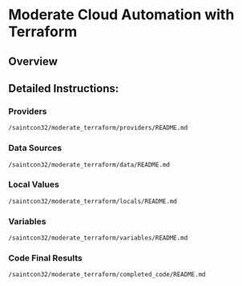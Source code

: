 # Moderate Cloud Automation with Terraform 

## Overview

## Detailed Instructions:

### Providers
```/saintcon32/moderate_terraform/providers/README.md```

### Data Sources
```/saintcon32/moderate_terraform/data/README.md```

### Local Values
```/saintcon32/moderate_terraform/locals/README.md```

### Variables
```/saintcon32/moderate_terraform/variables/README.md```

### Code Final Results
```/saintcon32/moderate_terraform/completed_code/README.md```